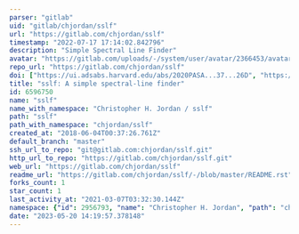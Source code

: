 ```yaml
---
parser: "gitlab"
uid: "gitlab/chjordan/sslf"
url: "https://gitlab.com/chjordan/sslf"
timestamp: "2022-07-17 17:14:02.842796"
description: "Simple Spectral Line Finder"
avatar: "https://gitlab.com/uploads/-/system/user/avatar/2366453/avatar.png"
repo_url: "https://gitlab.com/chjordan/sslf"
doi: ["https://ui.adsabs.harvard.edu/abs/2020PASA...37...26D", "https://ui.adsabs.harvard.edu/abs/2020RNAAS...4...56J", "https://ui.adsabs.harvard.edu/abs/2020ascl.soft08007J/abstract"]
title: "sslf: A simple spectral-line finder"
id: 6596750
name: "sslf"
name_with_namespace: "Christopher H. Jordan / sslf"
path: "sslf"
path_with_namespace: "chjordan/sslf"
created_at: "2018-06-04T00:37:26.761Z"
default_branch: "master"
ssh_url_to_repo: "git@gitlab.com:chjordan/sslf.git"
http_url_to_repo: "https://gitlab.com/chjordan/sslf.git"
web_url: "https://gitlab.com/chjordan/sslf"
readme_url: "https://gitlab.com/chjordan/sslf/-/blob/master/README.rst"
forks_count: 1
star_count: 1
last_activity_at: "2021-03-07T03:32:30.144Z"
namespace: {"id": 2956793, "name": "Christopher H. Jordan", "path": "chjordan", "kind": "user", "full_path": "chjordan", "parent_id": null, "avatar_url": "/uploads/-/system/user/avatar/2366453/avatar.png", "web_url": "https://gitlab.com/chjordan"}
date: "2023-05-20 14:19:57.378148"
---
```

